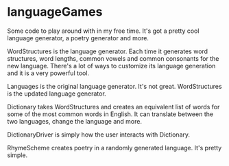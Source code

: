 # languageGames
Some code to play around with in my free time. It's got a pretty cool language generator, a poetry generator and more.

WordStructures is the language generator. 
Each time it generates word structures, word lengths, common vowels and common consonants for the new language.
There's a lot of ways to customize its language generation and it is a very powerful tool.

Languages is the original language generator.
It's not great. WordStructures is the updated language generator.

Dictionary takes WordStructures and creates an equivalent list of words for some of the most common words in English.
It can translate between the two languages, change the language and more.

DictionaryDriver is simply how the user interacts with Dictionary.

RhymeScheme creates poetry in a randomly generated language.
It's pretty simple.
